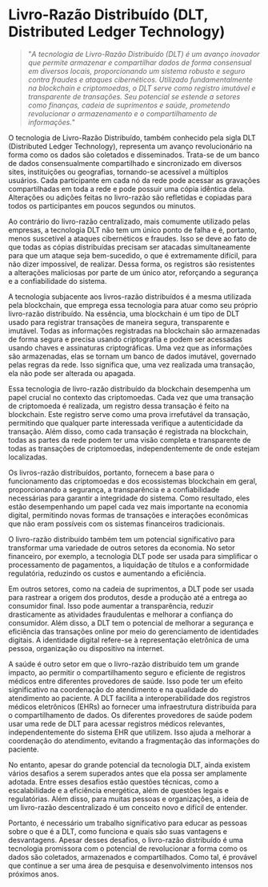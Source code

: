 # Livro-Razão Distribuído (DLT, Distributed Ledger Technology)

>"*A tecnologia de Livro-Razão Distribuído (DLT) é um avanço inovador que permite armazenar e compartilhar dados de forma consensual em diversos locais, proporcionando um sistema robusto e seguro contra fraudes e ataques cibernéticos. Utilizado fundamentalmente na blockchain e criptomoedas, o DLT serve como registro imutável e transparente de transações. Seu potencial se estende a setores como finanças, cadeia de suprimentos e saúde, prometendo revolucionar o armazenamento e o compartilhamento de informações.*"

O tecnologia de Livro-Razão Distribuído, também conhecido pela sigla DLT (Distributed Ledger Technology), representa um avanço revolucionário na forma como os dados são coletados e disseminados. Trata-se de um banco de dados consensualmente compartilhado e sincronizado em diversos sites, instituições ou geografias, tornando-se acessível a múltiplos usuários. Cada participante em cada nó da rede pode acessar as gravações compartilhadas em toda a rede e pode possuir uma cópia idêntica dela. Alterações ou adições feitas no livro-razão são refletidas e copiadas para todos os participantes em poucos segundos ou minutos.

Ao contrário do livro-razão centralizado, mais comumente utilizado pelas empresas, a tecnologia DLT não tem um único ponto de falha e é, portanto, menos suscetível a ataques cibernéticos e fraudes. Isso se deve ao fato de que todas as cópias distribuídas precisam ser atacadas simultaneamente para que um ataque seja bem-sucedido, o que é extremamente difícil, para não dizer impossível, de realizar. Dessa forma, os registros são resistentes a alterações maliciosas por parte de um único ator, reforçando a segurança e a confiabilidade do sistema.

A tecnologia subjacente aos livros-razão distribuídos é a mesma utilizada pela blockchain, que emprega essa tecnologia para atuar como seu próprio livro-razão distribuído. Na essência, uma blockchain é um tipo de DLT usado para registrar transações de maneira segura, transparente e imutável. Todas as informações registradas na blockchain são armazenadas de forma segura e precisa usando criptografia e podem ser acessadas usando chaves e assinaturas criptográficas. Uma vez que as informações são armazenadas, elas se tornam um banco de dados imutável, governado pelas regras da rede. Isso significa que, uma vez realizada uma transação, ela não pode ser alterada ou apagada.

Essa tecnologia de livro-razão distribuído da blockchain desempenha um papel crucial no contexto das criptomoedas. Cada vez que uma transação de criptomoeda é realizada, um registro dessa transação é feito na blockchain. Este registro serve como uma prova irrefutável da transação, permitindo que qualquer parte interessada verifique a autenticidade da transação. Além disso, como cada transação é registrada na blockchain, todas as partes da rede podem ter uma visão completa e transparente de todas as transações de criptomoedas, independentemente de onde estejam localizadas.

Os livros-razão distribuídos, portanto, fornecem a base para o funcionamento das criptomoedas e dos ecossistemas blockchain em geral, proporcionando a segurança, a transparência e a confiabilidade necessárias para garantir a integridade do sistema. Como resultado, eles estão desempenhando um papel cada vez mais importante na economia digital, permitindo novas formas de transações e interações econômicas que não eram possíveis com os sistemas financeiros tradicionais.

O livro-razão distribuído também tem um potencial significativo para transformar uma variedade de outros setores da economia. No setor financeiro, por exemplo, a tecnologia DLT pode ser usada para simplificar o processamento de pagamentos, a liquidação de títulos e a conformidade regulatória, reduzindo os custos e aumentando a eficiência.

Em outros setores, como na cadeia de suprimentos, a DLT pode ser usada para rastrear a origem dos produtos, desde a produção até a entrega ao consumidor final. Isso pode aumentar a transparência, reduzir drasticamente as atividades fraudulentas e melhorar a confiança do consumidor. Além disso, a DLT tem o potencial de melhorar a segurança e eficiência das transações online por meio do gerenciamento de identidades digitais. A identidade digital refere-se à representação eletrônica de uma pessoa, organização ou dispositivo na internet.

A saúde é outro setor em que o livro-razão distribuído tem um grande impacto, ao permitir o compartilhamento seguro e eficiente de registros médicos entre diferentes provedores de saúde. Isso pode ter um efeito significativo na coordenação do atendimento e na qualidade do atendimento ao paciente. A DLT facilita a interoperabilidade dos registros médicos eletrônicos (EHRs) ao fornecer uma infraestrutura distribuída para o compartilhamento de dados. Os diferentes provedores de saúde podem usar uma rede de DLT para acessar registros médicos relevantes, independentemente do sistema EHR que utilizem. Isso ajuda a melhorar a coordenação do atendimento, evitando a fragmentação das informações do paciente.

No entanto, apesar do grande potencial da tecnologia DLT, ainda existem vários desafios a serem superados antes que ela possa ser amplamente adotada. Entre esses desafios estão questões técnicas, como a escalabilidade e a eficiência energética, além de questões legais e regulatórias. Além disso, para muitas pessoas e organizações, a ideia de um livro-razão descentralizado é um conceito novo e difícil de entender. 

Portanto, é necessário um trabalho significativo para educar as pessoas sobre o que é a DLT, como funciona e quais são suas vantagens e desvantagens. Apesar desses desafios, o livro-razão distribuído é uma tecnologia promissora com o potencial de revolucionar a forma como os dados são coletados, armazenados e compartilhados. Como tal, é provável que continue a ser uma área de pesquisa e desenvolvimento intensos nos próximos anos.

